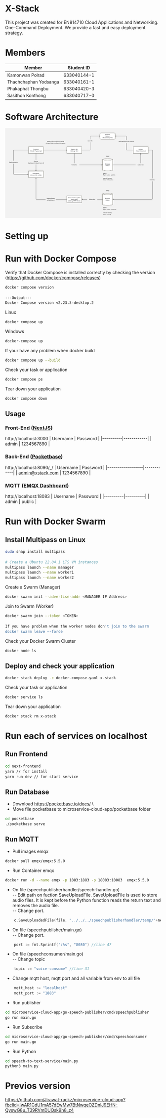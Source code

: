 # X-Stack

This project was created for EN814710 Cloud Applications and Networking. \
One-Command Deployment. We provide a fast and easy deployment strategy.

# Members

| Member                | Student ID  |
| --------------------- | ----------- |
| Kamonwan Polrad       | 633040144-1 |
| Thachchaphan Yodsanga | 633040161-1 |
| Phakaphat Thongbu     | 633040420-3 |
| Sasithon Konthong     | 633040717-0 |

# Software Architecture

![Software Architecture](./docs/software-architecture.jpg)

# Setting up


# Run with Docker Compose

Verify that Docker Compose is installed correctly by checking the version
(https://github.com/docker/compose/releases)

```bash
docker compose version

---Output---
Docker Compose version v2.23.3-desktop.2
```

Linux

```bash
docker compose up
```

Windows

```powershell
docker-compose up
```

If your have any problem when docker build

```bash
docker compose up --build
```

Check your task or application

```bash
docker compose ps
```

Tear down your application

```bash
docker compose down
```

## Usage

### Front-End ([NextJS](https://nextjs.org/docs/getting-started))

http://localhost:3000
| Username | Password   |
|----------|------------|
| admin    | 1234567890 |

### Back-End ([Pocketbase](https://pocketbase.io/))

http://localhost:8090/\_/
| Username         | Password   |
|------------------|------------|
| admin@xstack.com | 1234567890 |

### MQTT ([EMQX Dashboard](https://www.emqx.io/))

http://localhost:18083
| Username | Password |
|----------|----------|
| admin    | public   |

# Run with Docker Swarm

## Install Multipass on Linux

```bash
sudo snap install multipass

# Create a Ubuntu 22.04.1 LTS VM instances
multipass launch --name manager
multipass launch --name worker1
multipass launch --name worker2
```

Create a Swarm (Manager)

```bash
docker swarm init --advertise-addr <MANAGER IP Address>
```

Join to Swarm (Worker)

```bash
docker swarm join --token <TOKEN>

If you have problem when the worker nodes don't join to the swarm
docker swarm leave –-force
```

Check your Docker Swarm Cluster

```bash
docker node ls
```

## Deploy and check your application

```bash
docker stack deploy -c docker-compose.yaml x-stack
```

Check your task or application

```bash
docker service ls
```

Tear down your application

```bash
docker stack rm x-stack
```
# Run each of services on localhost
## Run Frontend
```bash
cd next-frontend
yarn // for install 
yarn run dev // for start service
```
## Run Database

- Download https://pocketbase.io/docs/ \
- Move file pocketbase to microservice-cloud-app/pocketbase folder

```bash
cd pocketbase
./pocketbase serve
```

## Run MQTT
- Pull images emqx
```bash
docker pull emqx/emqx:5.5.0
```
- Run Container emqx
```bash
docker run -d --name emqx -p 1883:1883 -p 18083:18083  emqx:5.5.0
```

- On file (speechpublisherhandler/speech-handler.go) \
-- Edit path on fuction SaveUploadFile. SaveUploadFile is used to store audio files. It is kept before the Python function reads the return text and removes the audio file. \
-- Change port. 
```go
	c.SaveUploadedFile(file, "../../../speechpublisherhandler/temp/"+newFilename) //line 41
```

- On file (speechpublisher/main.go) \
-- Change port. 
```go
    port := fmt.Sprintf(":%s", "8080") //line 47
```

- On file (speechconsumer/main.go) \
-- Change topic
```go
    topic := "voice-consume" //line 31
```

- Change  mqtt host, mqtt port and all variable from env to all file
```go
    mqtt_host := "localhost" 
	mqtt_port := "1883" 
```


- Run publisher
```bash
cd microservice-cloud-app/go-speech-publisher/cmd/speechpublisher
go run main.go
```

- Run Subscribe
```bash
cd microservice-cloud-app/go-speech-publisher/cmd/speechconsumer
go run main.go
```

- Run Python
```bash
cd speech-to-text-service/main.py
python3 main.py
```
# Previos version
https://github.com/Jirawat-rackz/microservice-cloud-app?fbclid=IwAR1CdU1mA57dEwMw7BtNwqeOZDnlJ9EHN-QyswG8u_T39RVmDUQsk9h8_z4